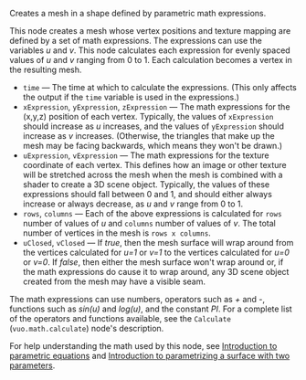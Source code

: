 Creates a mesh in a shape defined by parametric math expressions.

This node creates a mesh whose vertex positions and texture mapping are defined by a set of math expressions. The expressions can use the variables *u* and *v*. This node calculates each expression for evenly spaced values of *u* and *v* ranging from 0 to 1. Each calculation becomes a vertex in the resulting mesh. 

- `time` — The time at which to calculate the expressions.  (This only affects the output if the `time` variable is used in the expressions.)
- `xExpression`, `yExpression`, `zExpression` — The math expressions for the (x,y,z) position of each vertex. Typically, the values of `xExpression` should increase as *u* increases, and the values of `yExpression` should increase as *v* increases. (Otherwise, the triangles that make up the mesh may be facing backwards, which means they won't be drawn.) 
- `uExpression`, `vExpression` — The math expressions for the texture coordinate of each vertex. This defines how an image or other texture will be stretched across the mesh when the mesh is combined with a shader to create a 3D scene object. Typically, the values of these expressions should fall between 0 and 1, and should either always increase or always decrease, as *u* and *v* range from 0 to 1. 
- `rows`, `columns` — Each of the above expressions is calculated for `rows` number of values of *u* and `columns` number of values of *v*. The total number of vertices in the mesh is `rows x columns`. 
- `uClosed`, `vClosed` — If *true*, then the mesh surface will wrap around from the vertices calculated for *u=1* or *v=1* to the vertices calculated for *u=0* or *v=0*. If *false*, then either the mesh surface won't wrap around or, if the math expressions do cause it to wrap around, any 3D scene object created from the mesh may have a visible seam. 

The math expressions can use numbers, operators such as *+* and *-*, functions such as *sin(u)* and *log(u)*, and the constant *PI*. For a complete list of the operators and functions available, see the `Calculate` (`vuo.math.calculate`) node's description. 

For help understanding the math used by this node, see [Introduction to parametric equations](https://www.khanacademy.org/video/parametric-equations-1) and [Introduction to parametrizing a surface with two parameters](http://www.khanacademy.org/video/introduction-to-parametrizing-a-surface-with-two-parameters). 
